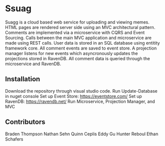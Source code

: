 # Ssuag

Suagg is a cloud based web service for uploading and viewing memes.  HTML pages are rendered server side using an MVC architectural
pattern.  Comments are implemented via a microservice with CQRS and Event Sourcing.  Calls between the main MVC application and 
microservice are made using REST calls.  User data is stored in an SQL database using entitity framework core.  All comment events 
are saved to event store. A projection manager listens for new events which asyncronously updates the projections stored in 
RavenDB.  All comment data is queried through the microservice and RavenDB.

## Installation

Download the repository through visual studio code.
Run Update-Database in nuget console
Set up Event Store: https://eventstore.com/
Set up RavenDB: https://ravendb.net/
Run Microservice, Projection Manager, and MVC 

## Contributors
Braden Thompson
Nathan Sehn
Quinn Ceplis
Eddy Gu
Hunter Reboul
Ethan Schafers
